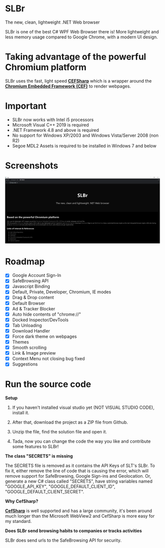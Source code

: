 # SLBr
The new, clean, lightweight .NET Web browser

SLBr is one of the best C# WPF Web Browser there is! More lightweight and less memory usage compared to Google Chrome, with a modern UI design.

# Taking advantage of the powerful Chromium platform

SLBr uses the fast, light speed [**CEFSharp**](https://github.com/cefsharp/CefSharp) which is a wrapper around the [**Chromium Embedded Framework (CEF)**](https://bitbucket.org/chromiumembedded/cef/src/master/) to render webpages.

# Important
- SLBr now works with Intel i5 processors
- Microsoft Visual C++ 2019 is required
- .NET Framework 4.8 and above is required
- No support for Windows XP/2003 and Windows Vista/Server 2008 (non R2)
- Segoe MDL2 Assets is required to be installed in Windows 7 and below

# Screenshots
![SLBr Dark Mode screenshot](https://github.com/SLT-World/SLBr/blob/main/SLBr/SLBr/Images/Dark%20mode%20banner%20github.png)

# Roadmap
- [x] Google Account Sign-In
- [x] SafeBrowsing API
- [x] Javascript Binding
- [x] Default, Private, Developer, Chromium, IE modes
- [x] Drag & Drop content
- [x] Default Browser
- [x] Ad & Tracker Blocker
- [x] Auto hide contents of "chrome://"
- [x] Docked Inspector/DevTools
- [x] Tab Unloading
- [x] Download Handler
- [x] Force dark theme on webpages
- [x] Themes
- [x] Smooth scrolling
- [x] Link & Image preview
- [x] Context Menu not closing bug fixed
- [x] Suggestions

# Run the source code
**Setup**

1. If you haven't installed visual studio yet (NOT VISUAL STUDIO CODE), install it.

2. After that, download the project as a ZIP file from Github.

3. Unzip the file, find the solution file and open it.

4. Tada, now you can change the code the way you like and contribute some features to SLBr!

**The class "SECRETS" is missing**

The SECRETS file is removed as it contains the API Keys of SLT's SLBr. To fix it, either remove the line of code that is causing the error, which will remove support for SafeBrowsing, Google Sign-ins and Geolocation. Or, generate a new C# class called "SECRETS", have string variables named "GOOGLE_API_KEY", "GOOGLE_DEFAULT_CLIENT_ID", "GOOGLE_DEFAULT_CLIENT_SECRET".

**Why CefSharp?**

[**CefSharp**](https://github.com/cefsharp/CefSharp) is well supported and has a large community, it's been around much longer than the Microsoft WebView2 and CefSharp is more easy for my standard.

**Does SLBr send browsing habits to companies or tracks activities**

SLBr does send urls to the SafeBrowsing API for security.
